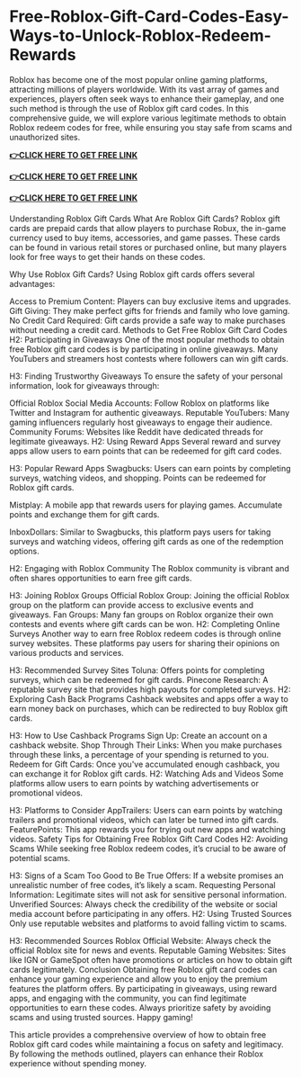 # Free-Roblox-Gift-Card-Codes-Easy-Ways-to-Unlock-Roblox-Redeem-Rewards
Roblox has become one of the most popular online gaming platforms, attracting millions of players worldwide. With its vast array of games and experiences, players often seek ways to enhance their gameplay, and one such method is through the use of Roblox gift card codes. In this comprehensive guide, we will explore various legitimate methods to obtain Roblox redeem codes for free, while ensuring you stay safe from scams and unauthorized sites.



**[👉CLICK HERE TO GET FREE LINK](https://usaofferzon.com/roblox)**



**[👉CLICK HERE TO GET FREE LINK](https://usaofferzon.com/giftcard)**



**[👉CLICK HERE TO GET FREE LINK](https://usaofferzon.com/alloffergiftcard)**



Understanding Roblox Gift Cards
What Are Roblox Gift Cards?
Roblox gift cards are prepaid cards that allow players to purchase Robux, the in-game currency used to buy items, accessories, and game passes. These cards can be found in various retail stores or purchased online, but many players look for free ways to get their hands on these codes.

Why Use Roblox Gift Cards?
Using Roblox gift cards offers several advantages:

Access to Premium Content: Players can buy exclusive items and upgrades.
Gift Giving: They make perfect gifts for friends and family who love gaming.
No Credit Card Required: Gift cards provide a safe way to make purchases without needing a credit card.
Methods to Get Free Roblox Gift Card Codes
H2: Participating in Giveaways
One of the most popular methods to obtain free Roblox gift card codes is by participating in online giveaways. Many YouTubers and streamers host contests where followers can win gift cards.

H3: Finding Trustworthy Giveaways
To ensure the safety of your personal information, look for giveaways through:

Official Roblox Social Media Accounts: Follow Roblox on platforms like Twitter and Instagram for authentic giveaways.
Reputable YouTubers: Many gaming influencers regularly host giveaways to engage their audience.
Community Forums: Websites like Reddit have dedicated threads for legitimate giveaways.
H2: Using Reward Apps
Several reward and survey apps allow users to earn points that can be redeemed for gift card codes.

H3: Popular Reward Apps
Swagbucks: Users can earn points by completing surveys, watching videos, and shopping. Points can be redeemed for Roblox gift cards.

Mistplay: A mobile app that rewards users for playing games. Accumulate points and exchange them for gift cards.

InboxDollars: Similar to Swagbucks, this platform pays users for taking surveys and watching videos, offering gift cards as one of the redemption options.

H2: Engaging with Roblox Community
The Roblox community is vibrant and often shares opportunities to earn free gift cards.

H3: Joining Roblox Groups
Official Roblox Group: Joining the official Roblox group on the platform can provide access to exclusive events and giveaways.
Fan Groups: Many fan groups on Roblox organize their own contests and events where gift cards can be won.
H2: Completing Online Surveys
Another way to earn free Roblox redeem codes is through online survey websites. These platforms pay users for sharing their opinions on various products and services.

H3: Recommended Survey Sites
Toluna: Offers points for completing surveys, which can be redeemed for gift cards.
Pinecone Research: A reputable survey site that provides high payouts for completed surveys.
H2: Exploring Cash Back Programs
Cashback websites and apps offer a way to earn money back on purchases, which can be redirected to buy Roblox gift cards.

H3: How to Use Cashback Programs
Sign Up: Create an account on a cashback website.
Shop Through Their Links: When you make purchases through these links, a percentage of your spending is returned to you.
Redeem for Gift Cards: Once you've accumulated enough cashback, you can exchange it for Roblox gift cards.
H2: Watching Ads and Videos
Some platforms allow users to earn points by watching advertisements or promotional videos.

H3: Platforms to Consider
AppTrailers: Users can earn points by watching trailers and promotional videos, which can later be turned into gift cards.
FeaturePoints: This app rewards you for trying out new apps and watching videos.
Safety Tips for Obtaining Free Roblox Gift Card Codes
H2: Avoiding Scams
While seeking free Roblox redeem codes, it’s crucial to be aware of potential scams.

H3: Signs of a Scam
Too Good to Be True Offers: If a website promises an unrealistic number of free codes, it’s likely a scam.
Requesting Personal Information: Legitimate sites will not ask for sensitive personal information.
Unverified Sources: Always check the credibility of the website or social media account before participating in any offers.
H2: Using Trusted Sources
Only use reputable websites and platforms to avoid falling victim to scams.

H3: Recommended Sources
Roblox Official Website: Always check the official Roblox site for news and events.
Reputable Gaming Websites: Sites like IGN or GameSpot often have promotions or articles on how to obtain gift cards legitimately.
Conclusion
Obtaining free Roblox gift card codes can enhance your gaming experience and allow you to enjoy the premium features the platform offers. By participating in giveaways, using reward apps, and engaging with the community, you can find legitimate opportunities to earn these codes. Always prioritize safety by avoiding scams and using trusted sources. Happy gaming!

This article provides a comprehensive overview of how to obtain free Roblox gift card codes while maintaining a focus on safety and legitimacy. By following the methods outlined, players can enhance their Roblox experience without spending money.
